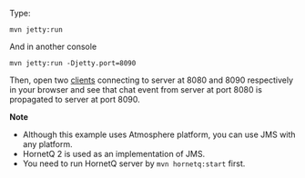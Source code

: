 Type:

```
mvn jetty:run
```

And in another console

```
mvn jetty:run -Djetty.port=8090
```

Then, open two [clients](http://jsbin.com/vigiji/1/watch?js,console) connecting to server at 8080 and 8090 respectively in your browser and see that chat event from server at port 8080 is propagated to server at port 8090.

**Note**


* Although this example uses Atmosphere platform, you can use JMS with any platform.
* HornetQ 2 is used as an implementation of JMS.
* You need to run HornetQ server by `mvn hornetq:start` first.